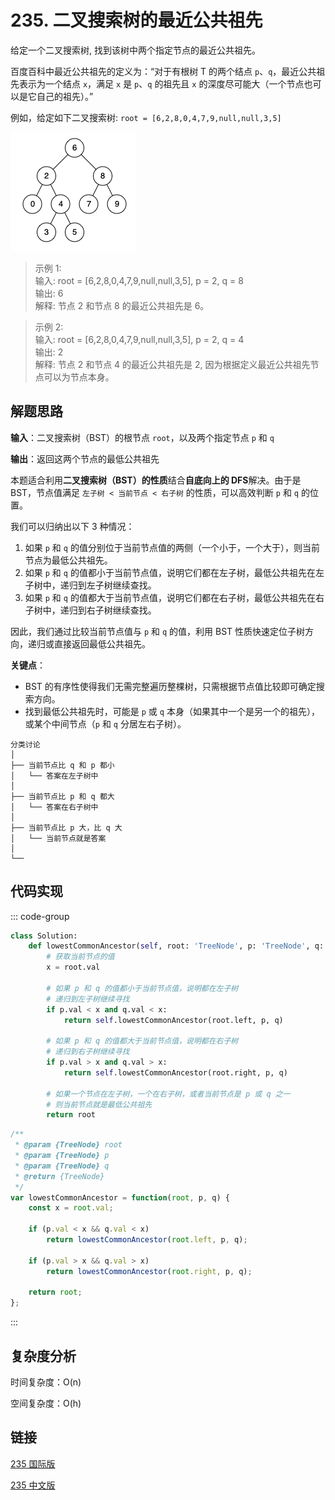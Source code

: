 # 235. 二叉搜索树的最近公共祖先 <Badge type="warning" text="Medium" />

给定一个二叉搜索树, 找到该树中两个指定节点的最近公共祖先。

百度百科中最近公共祖先的定义为：“对于有根树 T 的两个结点 `p`、`q`，最近公共祖先表示为一个结点 `x`，满足 `x` 是 `p`、`q` 的祖先且 `x` 的深度尽可能大（一个节点也可以是它自己的祖先）。”

例如，给定如下二叉搜索树:  `root = [6,2,8,0,4,7,9,null,null,3,5]`

![235](./assets/235.png)

>示例 1:   
输入: root = [6,2,8,0,4,7,9,null,null,3,5], p = 2, q = 8  
输出: 6   
解释: 节点 2 和节点 8 的最近公共祖先是 6。

>示例 2:   
输入: root = [6,2,8,0,4,7,9,null,null,3,5], p = 2, q = 4  
输出: 2  
解释: 节点 2 和节点 4 的最近公共祖先是 2, 因为根据定义最近公共祖先节点可以为节点本身。

## 解题思路

**输入**：二叉搜索树（BST）的根节点 `root`，以及两个指定节点 `p` 和 `q`

**输出**：返回这两个节点的最低公共祖先

本题适合利用**二叉搜索树（BST）的性质**结合**自底向上的 DFS**解决。由于是 BST，节点值满足 `左子树 < 当前节点 < 右子树` 的性质，可以高效判断 `p` 和 `q` 的位置。

我们可以归纳出以下 3 种情况：
1. 如果 `p` 和 `q` 的值分别位于当前节点值的两侧（一个小于，一个大于），则当前节点为最低公共祖先。
2. 如果 `p` 和 `q` 的值都小于当前节点值，说明它们都在左子树，最低公共祖先在左子树中，递归到左子树继续查找。
3. 如果 `p` 和 `q` 的值都大于当前节点值，说明它们都在右子树，最低公共祖先在右子树中，递归到右子树继续查找。

因此，我们通过比较当前节点值与 `p` 和 `q` 的值，利用 BST 性质快速定位子树方向，递归或直接返回最低公共祖先。

**关键点**：
- BST 的有序性使得我们无需完整遍历整棵树，只需根据节点值比较即可确定搜索方向。
- 找到最低公共祖先时，可能是 `p` 或 `q` 本身（如果其中一个是另一个的祖先），或某个中间节点（`p` 和 `q` 分居左右子树）。

```
分类讨论
│
├── 当前节点比 q 和 p 都小
│   └── 答案在左子树中
│
├── 当前节点比 p 和 q 都大
│   └── 答案在右子树中
│
├── 当前节点比 p 大，比 q 大
│   └── 当前节点就是答案
│
└── 
```

## 代码实现

::: code-group

```python
class Solution:
    def lowestCommonAncestor(self, root: 'TreeNode', p: 'TreeNode', q: 'TreeNode') -> 'TreeNode':
        # 获取当前节点的值
        x = root.val

        # 如果 p 和 q 的值都小于当前节点值，说明都在左子树
        # 递归到左子树继续寻找
        if p.val < x and q.val < x:
            return self.lowestCommonAncestor(root.left, p, q)

        # 如果 p 和 q 的值都大于当前节点值，说明都在右子树
        # 递归到右子树继续寻找
        if p.val > x and q.val > x:
            return self.lowestCommonAncestor(root.right, p, q)
        
        # 如果一个节点在左子树，一个在右子树，或者当前节点是 p 或 q 之一
        # 则当前节点就是最低公共祖先
        return root
```

```javascript
/**
 * @param {TreeNode} root
 * @param {TreeNode} p
 * @param {TreeNode} q
 * @return {TreeNode}
 */
var lowestCommonAncestor = function(root, p, q) {
    const x = root.val;

    if (p.val < x && q.val < x) 
        return lowestCommonAncestor(root.left, p, q);

    if (p.val > x && q.val > x)
        return lowestCommonAncestor(root.right, p, q);
    
    return root;
};
```

:::

## 复杂度分析

时间复杂度：O(n)

空间复杂度：O(h)

## 链接

[235 国际版](https://leetcode.com/problems/lowest-common-ancestor-of-a-binary-search-tree/description/)

[235 中文版](https://leetcode.cn/problems/lowest-common-ancestor-of-a-binary-search-tree/description/)
